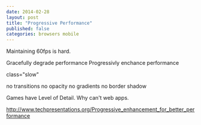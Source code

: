 ```yaml
--- 
date: 2014-02-28
layout: post
title: "Progressive Performance"
published: false
categories: browsers mobile
---
```


Maintaining 60fps is hard.

Gracefully degrade performance
Progressivly enchance performance

class="slow"

   no transitions
   no opacity
   no gradients
   no border shadow
   
Games have Level of Detail.  Why can't web apps.


http://www.techpresentations.org/Progressive_enhancement_for_better_performance

